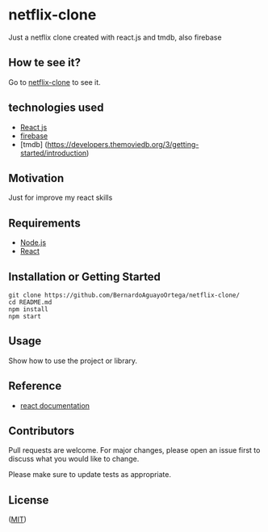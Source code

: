 # netflix-clone
Just a netflix clone created with react.js and tmdb, also firebase

## How te see it?

Go to [netflix-clone](https://bernardoaguayoortega.github.io/netflix-clone/) to see it.

## technologies used

+ [React js](https://reactjs.org/)
+ [firebase](https://firebase.google.com/)
+ [tmdb] (https://developers.themoviedb.org/3/getting-started/introduction)

## Motivation

Just for improve my react skills

## Requirements

+ [Node.js](https://nodejs.org/)
+ [React](https://facebook.github.io/react/)

## Installation or Getting Started

	git clone https://github.com/BernardoAguayoOrtega/netflix-clone/
    cd README.md
    npm install
    npm start

## Usage

Show how to use the project or library.
    
## Reference

+ [react documentation](https://reactjs.org/)


## Contributors

Pull requests are welcome. For major changes, please open an issue first to discuss what you would like to change.

Please make sure to update tests as appropriate.

## License

([MIT](http://opensource.org/licenses/mit-license.php))
